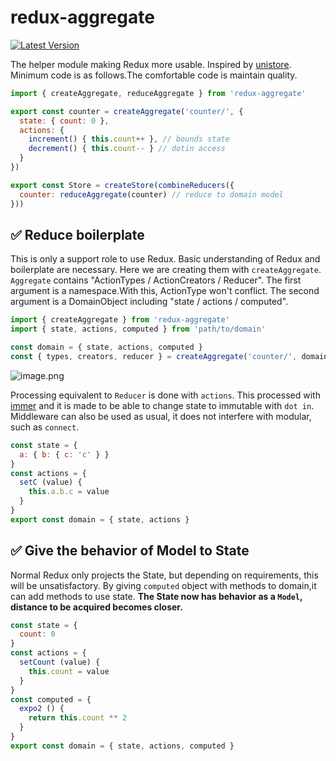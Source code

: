 # redux-aggregate

[![Latest Version](https://img.shields.io/badge/npm-v0.0.5-C12127.svg)](https://www.npmjs.com/package/redux-aggregate)

The helper module making Redux more usable.
Inspired by [unistore](https://github.com/developit/unistore).
Minimum code is as follows.The comfortable code is maintain quality.

```javascript
import { createAggregate, reduceAggregate } from 'redux-aggregate'

export const counter = createAggregate('counter/', {
  state: { count: 0 },
  actions: {
    increment() { this.count++ }, // bounds state
    decrement() { this.count-- } // dotin access
  }
})

export const Store = createStore(combineReducers({
  counter: reduceAggregate(counter) // reduce to domain model
}))
```

## ✅ Reduce boilerplate

This is only a support role to use Redux.
Basic understanding of Redux and boilerplate are necessary.
Here we are creating them with `createAggregate`.
`Aggregate` contains "ActionTypes / ActionCreators / Reducer".
The first argument is a namespace.With this, ActionType won't conflict.
The second argument is a DomainObject including "state / actions / computed".

```javascript
import { createAggregate } from 'redux-aggregate'
import { state, actions, computed } from 'path/to/domain'

const domain = { state, actions, computed }
const { types, creators, reducer } = createAggregate('counter/', domain)
```

![image.png](https://user-images.githubusercontent.com/22139818/37502814-59e06558-2918-11e8-93b8-3033f729fbf5.png)

Processing equivalent to `Reducer` is done with `actions`.
This processed with [immer](https://github.com/mweststrate/immer) and
it is made to be able to change state to immutable with `dot in`.
Middleware can also be used as usual, it does not interfere with modular, such as `connect`.

```javascript
const state = {
  a: { b: { c: 'c' } }
}
const actions = {
  setC (value) {
    this.a.b.c = value
  }
}
export const domain = { state, actions }
```


## ✅ Give the behavior of Model to State

Normal Redux only projects the State, but depending on requirements, this will be unsatisfactory.
By giving `computed` object with methods to domain,it can add methods to use state.
**The State now has behavior as a `Model`, distance to be acquired becomes closer.**

```javascript
const state = {
  count: 0
}
const actions = {
  setCount (value) {
    this.count = value
  }
}
const computed = {
  expo2 () {
    return this.count ** 2
  }
}
export const domain = { state, actions, computed }
```
